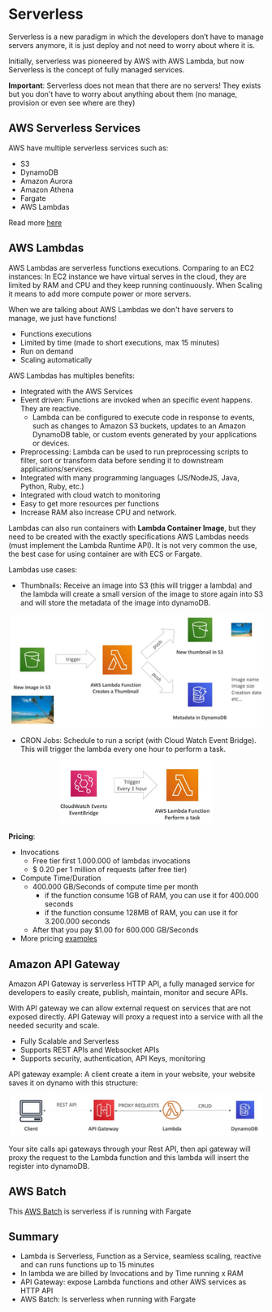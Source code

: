 # Serverless

Serverless is a new paradigm in which the developers don’t have to manage servers anymore, it is just deploy and not need to worry about where it is.

Initially, serverless was pioneered by AWS with AWS Lambda, but now Serverless is the concept of fully managed services.

**Important**: Serverless does not mean that there are no servers! They exists but you don't have to worry about anything about them (no manage, provision or even see where are they)

## AWS Serverless Services

AWS have multiple serverless services such as:

- S3
- DynamoDB
- Amazon Aurora
- Amazon Athena
- Fargate
- AWS Lambdas

Read more [here](https://medium.com/awesome-cloud/aws-serverless-services-and-serverless-computing-in-aws-a1298ace0e3c)

## AWS Lambdas

AWS Lambdas are serverless functions executions.
Comparing to an EC2 instances: In EC2 instance we have virtual serves in the cloud, they are limited by RAM and CPU and they keep running continuously. When Scaling it means to add more compute power or more servers.

When we are talking about AWS Lambdas we don't have servers to manage, we just have functions!

- Functions executions
- Limited by time (made to short executions, max 15 minutes)
- Run on demand
- Scaling automatically

AWS Lambdas has multiples benefits:

- Integrated with the AWS Services
- Event driven: Functions are invoked when an specific event happens. They are reactive.
  - Lambda can be configured to execute code in response to events, such as changes to Amazon S3 buckets, updates to an Amazon DynamoDB table, or custom events generated by your applications or devices.
- Preprocessing: Lambda can be used to run preprocessing scripts to filter, sort or transform data before sending it to downstream applications/services.
- Integrated with many programming languages (JS/NodeJS, Java, Python, Ruby, etc.)
- Integrated with cloud watch to monitoring
- Easy to get more resources per functions
- Increase RAM also increase CPU and network.

Lambdas can also run containers with **Lambda Container Image**, but they need to be created with the exactly specifications AWS Lambdas needs (must implement the Lambda Runtime API). It is not very common the use, the best case for using container are with ECS or Fargate.

Lambdas use cases:

- Thumbnails: Receive an image into S3 (this will trigger a lambda) and the lambda will create a small version of the image to store again into S3 and will store the metadata of the image into dynamoDB.
<p align="center" width="100%"><img src="assets/lambda.jpg" alt="lambda" width="500"/></p>

- CRON Jobs: Schedule to run a script (with Cloud Watch Event Bridge). This will trigger the lambda every one hour to perform a task.
<p align="center" width="100%"><img src="assets/cron.jpg" alt="cron" width="300"/></p>

**Pricing**:

- Invocations
  - Free tier first 1.000.000 of lambdas invocations
  - $ 0.20 per 1 million of requests (after free tier)
- Compute Time/Duration
  - 400.000 GB/Seconds of compute time per month
    - if the function consume 1GB of RAM, you can use it for 400.000 seconds
    - if the function consume 128MB of RAM, you can use it for 3.200.000 seconds
  - After that you pay $1.00 for 600.000 GB/Seconds
- More pricing [examples](https://aws.amazon.com/pt/lambda/pricing/)

## Amazon API Gateway

Amazon API Gateway is serverless HTTP API, a fully managed service for developers to easily create, publish, maintain, monitor and secure APIs.

With API gateway we can allow external request on services that are not exposed directly. API Gateway will proxy a request into a service with all the needed security and scale.

- Fully Scalable and Serverless
- Supports REST APIs and Websocket APIs
- Supports security, authentication, API Keys, monitoring

API gateway example:
A client create a item in your website, your website saves it on dynamo with this structure:

<p align="center" width="100%"><img src="assets/api-gateway.jpg" alt="api-gateway" width="500"/></p>

Your site calls api gateways through your Rest API, then api gateway will proxy the request to the Lambda function and this lambda will insert the register into dynamoDB.

## AWS Batch

This [AWS Batch](../other-services/README.md) is serverless if is running with Fargate

## Summary

- Lambda is Serverless, Function as a Service, seamless scaling, reactive and can runs functions up to 15 minutes
- In lambda we are billed by Invocations and by Time running x RAM
- API Gateway: expose Lambda functions and other AWS services as HTTP API
- AWS Batch: Is serverless when running with Fargate
